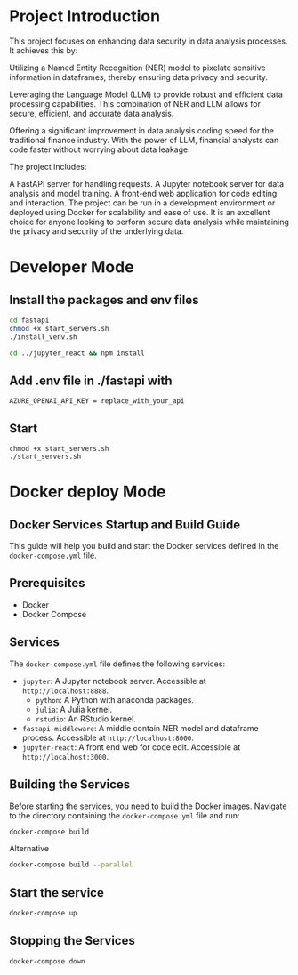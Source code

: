 # Project Introduction

This project focuses on enhancing data security in data analysis processes. It achieves this by:

Utilizing a Named Entity Recognition (NER) model to pixelate sensitive information in dataframes, thereby ensuring data privacy and security.

Leveraging the Language Model (LLM) to provide robust and efficient data processing capabilities. This combination of NER and LLM allows for secure, efficient, and accurate data analysis.

Offering a significant improvement in data analysis coding speed for the traditional finance industry. With the power of LLM, financial analysts can code faster without worrying about data leakage.

The project includes:

A FastAPI server for handling requests.
A Jupyter notebook server for data analysis and model training.
A front-end web application for code editing and interaction.
The project can be run in a development environment or deployed using Docker for scalability and ease of use. It is an excellent choice for anyone looking to perform secure data analysis while maintaining the privacy and security of the underlying data.


# Developer Mode
## Install the packages and env files 
```bash
cd fastapi 
chmod +x start_servers.sh 
./install_venv.sh

cd ../jupyter_react && npm install 
```
## Add .env file in ./fastapi with
```
AZURE_OPENAI_API_KEY = replace_with_your_api
```
## Start
```
chmod +x start_servers.sh 
./start_servers.sh
```

# Docker deploy Mode
## Docker Services Startup and Build Guide

This guide will help you build and start the Docker services defined in the `docker-compose.yml` file.

## Prerequisites

- Docker
- Docker Compose

## Services

The `docker-compose.yml` file defines the following services:

- `jupyter`: A Jupyter notebook server. Accessible at `http://localhost:8888`.
    - `python`: A Python with anaconda packages.
    - `julia`: A Julia kernel. 
    - `rstudio`: An RStudio kernel.
- `fastapi-middleware`: A middle contain NER model and dataframe process. Accessible at `http://localhost:8000`.
- `jupyter-react`: A front end web for code edit. Accessible at `http://localhost:3000`.

## Building the Services

Before starting the services, you need to build the Docker images. Navigate to the directory containing the `docker-compose.yml` file and run:

```bash
docker-compose build 
```
Alternative
```bash
docker-compose build --parallel
```

## Start the service
```bash
docker-compose up
```

## Stopping the Services
```bash
docker-compose down
```
